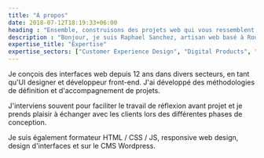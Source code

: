 ```yaml
---
title: "À propos"
date: 2018-07-12T18:19:33+06:00
heading : "Ensemble, construisons des projets web qui vous ressemblent & correspondent à vos besoins"
description : "Bonjour, je suis Raphael Sanchez, artisan web basé à Rouen, entre Caen et Paris"
expertise_title: "Expertise"
expertise_sectors: ["Customer Experience Design", "Digital Products", "Development", "Campaign & Content", "Employer Branding", "Animation & Motion Graphics", "Packaging & Product Design", "Retail & Spacial", "Print & Editorial Design", "Concept/Text", "Information Design"]
---
```


Je conçois des interfaces web depuis 12 ans dans divers secteurs, en tant qu'UI designer et développeur front-end. J'ai développé des méthodologies de définition et d'accompagnement de projets.

J'interviens souvent pour faciliter le travail de réflexion avant projet et je prends plaisir à échanger avec les clients lors des différentes phases de conception.

Je suis également formateur HTML / CSS / JS, responsive web design, design d'interfaces et sur le CMS Wordpress.
